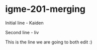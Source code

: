 # igme-201-merging

Initial line - Kaiden

Second line - liv

This is the line we are going to both edit :)